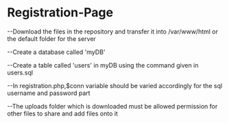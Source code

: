 # Registration-Page  
--Download the files in the repository and transfer it into /var/www/html or the default folder for the server

--Create a database called 'myDB' 

--Create a table called 'users' in myDB using the command given in users.sql  

--In registration.php,$conn variable should be varied accordingly for the sql username and password part  

--The uploads folder which is downloaded must be allowed permission for other files to share and add files onto it






